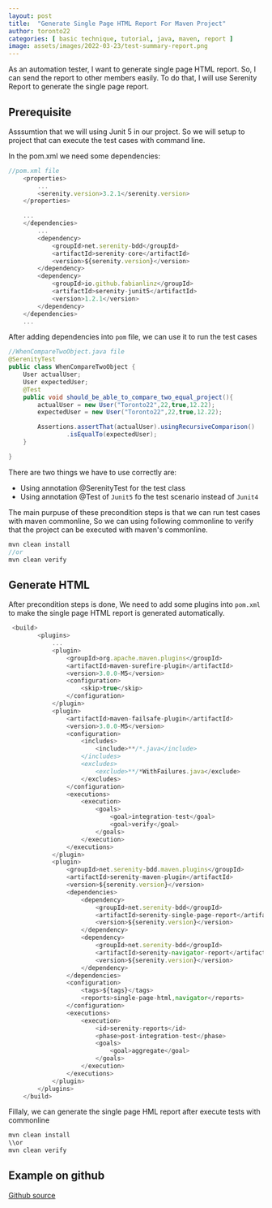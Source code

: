 ```yaml
---
layout: post
title:  "Generate Single Page HTML Report For Maven Project"
author: toronto22
categories: [ basic technique, tutorial, java, maven, report ]
image: assets/images/2022-03-23/test-summary-report.png
---
```


As an automation tester, I want to generate single page HTML report. So, I can send the report to other members easily. To do that, I will use Serenity Report to generate the single page report.

## Prerequisite

Asssumtion that we will using Junit 5 in our project. So we will setup to project that can execute the test cases with command line.

In the pom.xml we need some dependencies:

```js
//pom.xml file
    <properties>
        ...
        <serenity.version>3.2.1</serenity.version>
    </properties>

    ...
    </dependencies>
        ...
        <dependency>
            <groupId>net.serenity-bdd</groupId>
            <artifactId>serenity-core</artifactId>
            <version>${serenity.version}</version>
        </dependency>
        <dependency>
            <groupId>io.github.fabianlinz</groupId>
            <artifactId>serenity-junit5</artifactId>
            <version>1.2.1</version>
        </dependency>
    </dependencies>
    ...
```

After adding dependencies into `pom` file, we can use it to run the test cases

```java
//WhenCompareTwoObject.java file
@SerenityTest
public class WhenCompareTwoObject {
    User actualUser;
    User expectedUser;
    @Test
    public void should_be_able_to_compare_two_equal_project(){
        actualUser = new User("Toronto22",22,true,12.22);
        expectedUser = new User("Toronto22",22,true,12.22);

        Assertions.assertThat(actualUser).usingRecursiveComparison()
                .isEqualTo(expectedUser);
    }

}
```

There are two things we have to use correctly are:

- Using annotation @SerenityTest for the test class
- Using annotation @Test of `Junit5` fo the test scenario instead of `Junit4`

The main purpuse of these precondition steps is that we can run test cases with maven commonline, So we can using following commonline to verify that the project can be executed with maven's commonline.

```java
mvn clean install
//or
mvn clean verify

```

## Generate HTML

After precondition steps is done, We need to add some plugins into `pom.xml` to make the single page HTML report is generated automatically.

```js
 <build>
        <plugins>
            ...
            <plugin>
                <groupId>org.apache.maven.plugins</groupId>
                <artifactId>maven-surefire-plugin</artifactId>
                <version>3.0.0-M5</version>
                <configuration>
                    <skip>true</skip>
                </configuration>
            </plugin>
            <plugin>
                <artifactId>maven-failsafe-plugin</artifactId>
                <version>3.0.0-M5</version>
                <configuration>
                    <includes>
                        <include>**/*.java</include>
                    </includes>
                    <excludes>
                        <exclude>**/*WithFailures.java</exclude>
                    </excludes>
                </configuration>
                <executions>
                    <execution>
                        <goals>
                            <goal>integration-test</goal>
                            <goal>verify</goal>
                        </goals>
                    </execution>
                </executions>
            </plugin>
            <plugin>
                <groupId>net.serenity-bdd.maven.plugins</groupId>
                <artifactId>serenity-maven-plugin</artifactId>
                <version>${serenity.version}</version>
                <dependencies>
                    <dependency>
                        <groupId>net.serenity-bdd</groupId>
                        <artifactId>serenity-single-page-report</artifactId>
                        <version>${serenity.version}</version>
                    </dependency>
                    <dependency>
                        <groupId>net.serenity-bdd</groupId>
                        <artifactId>serenity-navigator-report</artifactId>
                        <version>${serenity.version}</version>
                    </dependency>
                </dependencies>
                <configuration>
                    <tags>${tags}</tags>
                    <reports>single-page-html,navigator</reports>
                </configuration>
                <executions>
                    <execution>
                        <id>serenity-reports</id>
                        <phase>post-integration-test</phase>
                        <goals>
                            <goal>aggregate</goal>
                        </goals>
                    </execution>
                </executions>
            </plugin>
        </plugins>
    </build>

```

Fillaly, we can generate the single page HML report after execute tests with commonline

```js
mvn clean install
\\or
mvn clean verify
```

## Example on github

[Github source](https://github.com/toronto22/BasicTecnique)
